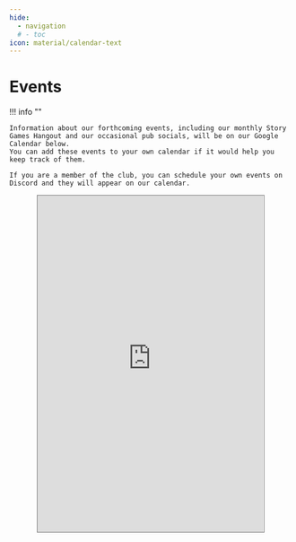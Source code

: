 ```yaml
---
hide:
  - navigation
  # - toc
icon: material/calendar-text
---
```


# Events

!!! info ""

    Information about our forthcoming events, including our monthly Story Games Hangout and our occasional pub socials, will be on our Google Calendar below.
    You can add these events to your own calendar if it would help you keep track of them.

    If you are a member of the club, you can schedule your own events on Discord and they will appear on our calendar.

<div style="display: flex; justify-content: center;"> 
  <iframe src="https://calendar.google.com/calendar/embed?height=600&wkst=2&ctz=Europe%2FLondon&showPrint=0&showTitle=0&mode=AGENDA&hl=en_GB&showTabs=0&showNav=0&showDate=0&src=ZWRpbmJ1cmdoaW5kaWVnYW1lcnNAZ21haWwuY29t&color=%23039BE5" style="border:solid 1px #777" width="80%" height="600" frameborder="0" scrolling="no"></iframe>
</div>
